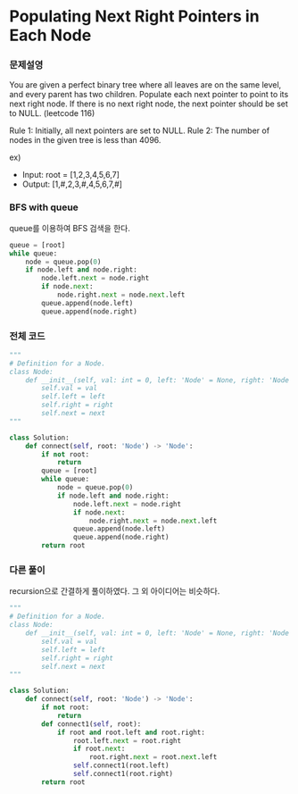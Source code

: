 # Populating Next Right Pointers in Each Node

### 문제설영

You are given a perfect binary tree where all leaves are on the same level, and every parent has two children. Populate each next pointer to point to its next right node. If there is no next right node, the next pointer should be set to NULL. (leetcode 116)

Rule 1: Initially, all next pointers are set to NULL.
Rule 2: The number of nodes in the given tree is less than 4096.

ex)
- Input: root = [1,2,3,4,5,6,7]
- Output: [1,#,2,3,#,4,5,6,7,#]


### BFS with queue

queue를 이용하여 BFS 검색을 한다.

```python
queue = [root]
while queue:
    node = queue.pop(0)
    if node.left and node.right:
        node.left.next = node.right
        if node.next:
            node.right.next = node.next.left
        queue.append(node.left)
        queue.append(node.right)
```


### 전체 코드

```python
"""
# Definition for a Node.
class Node:
    def __init__(self, val: int = 0, left: 'Node' = None, right: 'Node' = None, next: 'Node' = None):
        self.val = val
        self.left = left
        self.right = right
        self.next = next
"""

class Solution:
    def connect(self, root: 'Node') -> 'Node':
        if not root:
            return
        queue = [root]
        while queue:
            node = queue.pop(0)
            if node.left and node.right:
                node.left.next = node.right
                if node.next:
                    node.right.next = node.next.left
                queue.append(node.left)
                queue.append(node.right)
        return root
```


### 다른 풀이

recursion으로 간결하게 풀이하였다. 그 외 아이디어는 비슷하다.

```python
"""
# Definition for a Node.
class Node:
    def __init__(self, val: int = 0, left: 'Node' = None, right: 'Node' = None, next: 'Node' = None):
        self.val = val
        self.left = left
        self.right = right
        self.next = next
"""

class Solution:
    def connect(self, root: 'Node') -> 'Node':
        if not root:
            return
        def connect1(self, root):
            if root and root.left and root.right:
                root.left.next = root.right
                if root.next:
                    root.right.next = root.next.left
                self.connect1(root.left)
                self.connect1(root.right)
        return root
```
